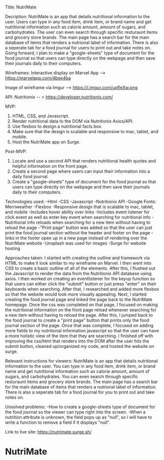 <!-- Title: A working title for your app. (Feel free to have some fun with this.) -->

Title: NutriMate

<!-- Description: 4 to 5 sentences summarizing the features, functions, and goals. -->

Decription: NutriMate is an app that details nutritional information to the user. Users can type in any food item, drink item, or brand name and get nutritional information such as calorie amount, amount of sugars, and carbohydrates. The user can even search through specific resturaunt items and grocery store brands. The main page has a search bar for the main database of items that renders a nutrional label of information. There is also a seperate tab for a food journal for users to print out and take notes on. Going forward, I plan to make a "google-sheets" type of document for the food journal so that users can type directly on the webpage and then save their journals daily to their computers.

<!-- Wireframes: Mockups of your app on desktop, tablet, and mobile. -->

Wireframes:
Interactive display on Marvel App --> https://marvelapp.com/4bee4ba

Image of wireframe via Imgur --> https://i.imgur.com/uqfleXw.png

<!-- API: Which API you will be using. -->

API: Nutritionix -- > https://developer.nutritionix.com/

<!-- MVP: Write out what your goals are for MVP, including the minimum, need-to-have features of your app. -->

MVP:

1. HTML, CSS, and Javascript.
2. Render nutritional data to the DOM via Nutritionix Axios/API.
3. Use flexbox to design a nutritional facts box.
4. Make sure that the design is scalable and responsive to mac, tablet, and mobile.
5. Host the NutriMate app on Surge.

<!-- Post-MVP: Write out what your goals are for post-MVP, including nice-to-have features that you would like to implement once your MVP is complete. -->

Post-MVP:

1. Locate and use a second API that renders nutritional health quotes and helpful information on the front page.
2. Create a second page where users can input their information into a daily food journal.
3. Create a "google-sheets" type of document for the food journal so that users can type directly on the webpage and then save their journals daily to their computers.

<!-- ------------------- -->

Technologies used:
-Html
-CSS
-Javascript
-Nutritionix API
-Google Fonts: Merriweather
-Flexbox
-Responsive design that is scalable to mac, tablet, and mobile
-Includes hover ability over links
-Includes event listener for click event as well as enter key event when searching for nutritional info
-Nutritional info reloads when searching for a new item without having to reload the page
-"Print page" button was added so that the user can just print the food journal section without the header and footer on the page
-links in the footer open up in a new page instead of rendering over the NutriMate website
-Unsplash was used for images
-Surge for website hosting

<!-- ------------------- -->

Approaches taken:
I started with creating the outline and framework via HTML to make it look similar to my wireframe on Marvel. I then went into CSS to create a basic outline of all of the elements. After this, I flushed out the Javascript to render the data from the Nutritionix API database using axios. I then worked on creating an eventlistener for the keyup function so that users can either click the "submit" button or just press "enter" on their keyboards when searching. After that, I researched and added more flexbox so that the website would look more visually appealing. Next, I started creating the food journal page and linked the page back to the NutriMate homepage. Once the css was completed on that page, I focused on making the nutritional information on the front page reload whenever searching for a new item without having to reload the page. After this, I jumped back to the food journal to create a "print page" button that prints only the food journal section of the page. Once that was complete, I focused on adding more fields to my nutritional information javascript so that the user can have a more holistic view of the item that they are searching. I finished off with improving the css/html that renders into the DOM after the user hits the submit button, cleaned up/organized my code, and hosted the website on surge.

<!-- ------------------- -->

Relevant instructions for viewers:
NutriMate is an app that details nutritional information to the user. You can type in any food item, drink item, or brand name and get nutritional information such as calorie amount, amount of sugars, and carbohydrates. You can even search through specific resturaunt items and grocery store brands. The main page has a search bar for the main database of items that renders a nutrional label of information. There is also a seperate tab for a food journal for you to print out and take notes on.

<!-- ------------------- -->

Unsolved problems:
-How to create a google-sheets type of document for the food journal so the viewer can type right into the screen.
-When a nutrition attribute is unknown, the field pops up as "null", so I will have to write a function to remove a field if it displays "null".

<!-- ------------------- -->

Link to live site: https://nutrimate.surge.sh/

# NutriMate
